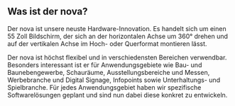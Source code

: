 <h2>Was ist der nova?</h2>

Der nova ist unsere neuste Hardware-Innovation. Es handelt sich um einen 55 Zoll Bildschirm, der sich an der horizontalen Achse um 360° drehen und auf der vertikalen Achse im Hoch- oder Querformat montieren lässt.

Der nova ist höchst flexibel und in verschiedensten Bereichen verwendbar. Besonders interessant ist er für Anwendungsgebiete wie Bau- und Baunebengewerbe, Schauräume, Ausstellungsbereiche und Messen, Werbebranche und Digital Signage, Infopoints sowie Unterhaltungs- und Spielbranche. Für jedes Anwendungsgebiet haben wir spezifische Softwarelösungen geplant und sind nun dabei diese konkret zu entwickeln.
